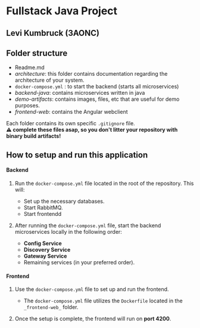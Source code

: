 # Fullstack Java Project

## Levi Kumbruck (3AONC)

## Folder structure

- Readme.md
- _architecture_: this folder contains documentation regarding the architecture of your system.
- `docker-compose.yml` : to start the backend (starts all microservices)
- _backend-java_: contains microservices written in java
- _demo-artifacts_: contains images, files, etc that are useful for demo purposes.
- _frontend-web_: contains the Angular webclient

Each folder contains its own specific `.gitignore` file.  
**:warning: complete these files asap, so you don't litter your repository with binary build artifacts!**

## How to setup and run this application

#### Backend

1. Run the `docker-compose.yml` file located in the root of the repository. This will:
   - Set up the necessary databases.
   - Start RabbitMQ.
   - Start frontendd

2. After running the `docker-compose.yml` file, start the backend microservices locally in the following order:
   - **Config Service**
   - **Discovery Service**
   - **Gateway Service**
   - Remaining services (in your preferred order).

#### Frontend

1. Use the `docker-compose.yml` file to set up and run the frontend.
   - The `docker-compose.yml` file utilizes the `Dockerfile` located in the `_frontend-web_` folder.
   
2. Once the setup is complete, the frontend will run on **port 4200**.
